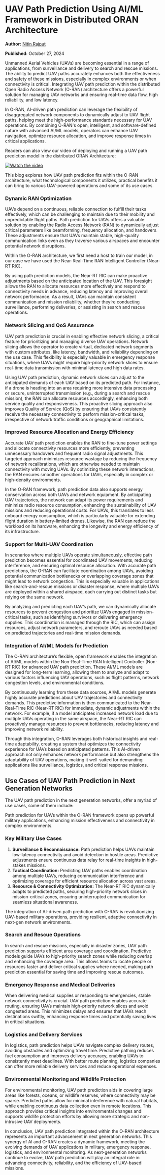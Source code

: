 # UAV Path Prediction Using AI/ML Framework in Distributed ORAN Architecture

**Author:** [Nitin Rajput](https://www.linkedin.com/in/nitin-rajput-3a321114b/)

**Published:** October 27, 2024

Unmanned Aerial Vehicles (UAVs) are becoming essential in a range of applications, from surveillance and delivery to search and rescue missions. The ability to predict UAV paths accurately enhances both the effectiveness and safety of these missions, especially in complex environments or when connectivity is critical. Integrating UAV path prediction within the distributed Open Radio Access Network (O-RAN) architecture offers a powerful solution for managing UAV networks and ensuring real-time data flow, high reliability, and low latency.

In O-RAN, AI-driven path prediction can leverage the flexibility of disaggregated network components to dynamically adjust to UAV flight paths, helping meet the high-performance standards necessary for UAV operations. By combining O-RAN's open, intelligent, and software-defined nature with advanced AI/ML models, operators can enhance UAV navigation, optimize resource allocation, and improve response times in critical applications.

Readers can also view our video of deploying and running a UAV path prediction model in the distributed ORAN Architecture:

[![Watch the video](./images/uav-path-prediction.png)](https://youtu.be/hAyxFav_i3U?si=4OtCHMwT-M2AgYjw)

This blog explores how UAV path prediction fits within the O-RAN architecture, what technological components it utilizes, practical benefits it can bring to various UAV-powered operations and some of its use cases.

### Dynamic RAN Optimization

UAVs depend on a continuous, reliable connection to fulfill their tasks effectively, which can be challenging to maintain due to their mobility and unpredictable flight paths. Path prediction for UAVs offers a valuable solution by enabling the Radio Access Network (RAN) to dynamically adjust critical parameters like beamforming, frequency allocation, and handovers. These adjustments ensure that UAVs maintain stable, high-quality communication links even as they traverse various airspaces and encounter potential network disruptions.

Within the O-RAN architecture, we first need a host to train our model, in our case we have used the Near-Real-Time RAN Intelligent Controller (Near-RT RIC).

By using path prediction models, the Near-RT RIC can make proactive adjustments based on the anticipated location of the UAV. This foresight allows the RAN to allocate resources more effectively and respond to connectivity needs in advance, reducing latency and improving overall network performance. As a result, UAVs can maintain consistent communication and mission reliability, whether they’re conducting surveillance, performing deliveries, or assisting in search and rescue operations.

### Network Slicing and QoS Assurance

UAV path prediction is crucial in enabling effective network slicing, a critical feature for prioritizing and managing diverse UAV operations. Network slicing allows the operator to create virtual, dedicated network segments with custom attributes, like latency, bandwidth, and reliability depending on the use case. This flexibility is especially valuable in emergency response situations, where UAVs might require high-priority network slices to ensure real-time data transmission with minimal latency and high data rates.

Using UAV path prediction, dynamic network slices can adjust to the anticipated demands of each UAV based on its predicted path. For instance, if a drone is heading into an area requiring more intensive data processing or secure, uninterrupted transmission (e.g., during a search and rescue mission), the RAN can allocate resources accordingly, enhancing both service quality and responsiveness. This proactive slicing approach also improves Quality of Service (QoS) by ensuring that UAVs consistently receive the necessary connectivity to perform mission-critical tasks, irrespective of network traffic conditions or geographical limitations.

### Improved Resource Allocation and Energy Efficiency

Accurate UAV path prediction enables the RAN to fine-tune power settings and allocate connectivity resources more efficiently, preventing unnecessary handovers and frequent radio signal adjustments. This targeted approach minimizes resource wastage by reducing the frequency of network recalibrations, which are otherwise needed to maintain connectivity with moving UAVs. By optimizing these network interactions, the RAN ensures smoother operations for UAVs, especially in complex or high-density environments.

In the O-RAN framework, path prediction data also supports energy conservation across both UAVs and network equipment. By anticipating UAV trajectories, the network can adapt its power requirements and minimize radio resource consumption, enhancing the sustainability of UAV missions and reducing operational costs. For UAVs, this translates to less onboard energy consumption, which is particularly valuable for extending flight duration in battery-limited drones. Likewise, the RAN can reduce the workload on its hardware, enhancing the longevity and energy efficiency of its infrastructure.

### Support for Multi-UAV Coordination

In scenarios where multiple UAVs operate simultaneously, effective path prediction becomes essential for coordinated UAV movements, reducing interference, and ensuring optimal resource allocation. With accurate path predictions, the O-RAN can facilitate coordination among UAVs, avoiding potential communication bottlenecks or overlapping coverage zones that might lead to network congestion. This is especially valuable in applications like search-and-rescue missions or disaster response, where multiple UAVs are deployed within a shared airspace, each carrying out distinct tasks but relying on the same network.

By analyzing and predicting each UAV’s path, we can dynamically allocate resources to prevent congestion and prioritize UAVs engaged in mission-critical tasks, such as identifying survivors or delivering emergency supplies. This coordination is managed through the RIC, which can assign resources, adjust network parameters, and reroute UAVs as needed based on predicted trajectories and real-time mission demands.

### Integration of AI/ML Models for Prediction

The O-RAN architecture’s flexible, open framework enables the integration of AI/ML models within the Non-Real-Time RAN Intelligent Controller (Non-RT RIC) for advanced UAV path prediction. These AI/ML models are designed for long-term learning, allowing them to analyze and adapt to various factors influencing UAV operations, such as flight patterns, network congestion levels, and environmental conditions.

By continuously learning from these data sources, AI/ML models generate highly accurate predictions about UAV trajectories and connectivity demands. This predictive information is then communicated to the Near-Real-Time RIC (Near-RT RIC) for immediate, dynamic adjustments within the network. For example, if a model anticipates increased network load due to multiple UAVs operating in the same airspace, the Near-RT RIC can proactively manage resources to prevent bottlenecks, reducing latency and improving network reliability.

Through this integration, O-RAN leverages both historical insights and real-time adaptability, creating a system that optimizes the connectivity experience for UAVs based on anticipated patterns. This AI-driven approach not only enhances network performance but also strengthens the adaptability of UAV operations, making it well-suited for demanding applications like surveillance, logistics, and critical response missions.

## Use Cases of UAV Path Prediction in Next Generation Networks

The UAV path prediction in the next generation networks, offer a myriad of use cases, some of them include:

Path prediction for UAVs within the O-RAN framework opens up powerful military applications, enhancing mission effectiveness and connectivity in complex environments.

### Key Military Use Cases

1. **Surveillance & Reconnaissance:** Path prediction helps UAVs maintain low-latency connectivity and avoid detection in hostile areas. Predictive adjustments ensure continuous data relay for real-time insights in high-stakes missions.
2. **Tactical Coordination:** Predicting UAV paths enables coordination among multiple UAVs, reducing communication interference and optimizing coverage for efficient resource allocation across vast areas.
3. **Resource & Connectivity Optimization:** The Near-RT RIC dynamically adapts to predicted paths, securing high-priority network slices in mission-critical zones, ensuring uninterrupted communication for seamless situational awareness.

The integration of AI-driven path prediction with O-RAN is revolutionizing UAV-based military operations, providing resilient, adaptive connectivity in next-gen network environments.

### Search and Rescue Operations

In search and rescue missions, especially in disaster zones, UAV path prediction supports efficient area coverage and coordination. Predictive models guide UAVs to high-priority search zones while reducing overlap and enhancing the coverage area. This allows teams to locate people or resources faster and deliver critical supplies where needed, making path prediction essential for saving time and improving rescue outcomes.

### Emergency Response and Medical Deliveries

When delivering medical supplies or responding to emergencies, stable network connectivity is crucial. UAV path prediction enables accurate routing, ensuring UAVs maintain high-priority network slices and avoid congested areas. This minimizes delays and ensures that UAVs reach destinations swiftly, enhancing response times and potentially saving lives in critical situations.

### Logistics and Delivery Services

In logistics, path prediction helps UAVs navigate complex delivery routes, avoiding obstacles and optimizing travel time. Predictive pathing reduces fuel consumption and improves delivery accuracy, enabling UAVs to consistently meet deadlines. With better route planning, logistics companies can offer more reliable delivery services and reduce operational expenses.

### Environmental Monitoring and Wildlife Protection

For environmental monitoring, UAV path prediction aids in covering large areas like forests, oceans, or wildlife reserves, where connectivity may be sparse. Predicted paths allow for minimal interference with natural habitats, while enabling continuous data collection even in remote locations. This approach provides critical insights into environmental changes and supports wildlife protection efforts by allowing more strategic and non-intrusive UAV deployments.

In conclusion, UAV path prediction integrated within the O-RAN architecture represents an important advancement in next generation networks. This synergy of AI and O-RAN creates a dynamic framework, meeting the evolving demands of UAV applications in military, emergency response, logistics, and environmental monitoring. As next-generation networks continue to evolve, UAV path prediction will play an integral role in advancing connectivity, reliability, and the efficiency of UAV-based missions.
